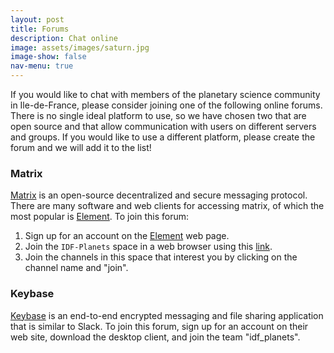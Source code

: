 ```yaml
---
layout: post
title: Forums
description: Chat online
image: assets/images/saturn.jpg
image-show: false
nav-menu: true
---
```


If you would like to chat with members of the planetary science community in Ile-de-France, please consider joining one of the following online forums. There is no single ideal platform to use, so we have chosen two that are open source and that allow communication with users on different servers and groups. If you would like to use a different platform, please create the forum and we will add it to the list!

### Matrix
[Matrix](https://matrix.org/) is an open-source decentralized and secure messaging protocol. There are many software and web clients for accessing matrix, of which the most popular is [Element](https://element.io/). To join this forum:
1. Sign up for an account on the [Element](https://element.io/) web page.
2. Join the `IDF-Planets` space in a web browser using this [link](https://matrix.to/#/#IDF-Planets:matrix.org).
3.  Join the channels in this space that interest you by clicking on the channel name and "join".

### Keybase
[Keybase](https://keybase.io) is an end-to-end encrypted messaging and file sharing application that is similar to Slack. To join this forum, sign up for an account on their web site, download the desktop client, and join the team "idf_planets".
